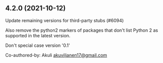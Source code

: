 ## 4.2.0 (2021-10-12)

Update remaining versions for third-party stubs (#6094)

Also remove the python2 markers of packages that don't list Python 2
as supported in the latest version.

Don't special case version '0.1'

Co-authored-by: Akuli <akuviljanen17@gmail.com>

